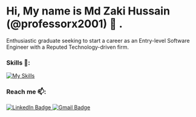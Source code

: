 Hi, My name is Md Zaki Hussain (@professorx2001) 👋 .
===
Enthusiastic graduate seeking to start a career as an Entry-level Software Engineer with a Reputed Technology-driven firm.
<br/>
### Skills 👀:
[![My Skills](https://skillicons.dev/icons?i=cpp,c,java,html,css,js,git,github,vscode)](https://skillicons.dev)

### Reach me 📫:
<div>
    <a href="https://www.linkedin.com/in/mdzakihussain/" target="_blank" >
    <img src="https://img.shields.io/badge/LinkedIn-blue?style=for-the-badge&logo=linkedin&logoColor=white" alt="LinkedIn Badge"/>
      <a href="mailto:mdzakihusain@gmail.com" target="_blank" >
      <img src="https://img.shields.io/badge/Mail at-darkgreen?style=for-the-badge&logo=gmail&logoColor=white" alt="Gmail Badge"/>
  </div>

<!---
professorx2001/professorx2001 is a ✨ special ✨ repository because its `README.md` (this file) appears on your GitHub profile.
You can click the Preview link to take a look at your changes.
--->
